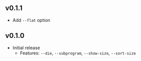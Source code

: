 ## v0.1.1

* Add `--flat` option

## v0.1.0

* Initial release
  * Features: `--die`, `--subprogram`, `--show-size`, `--sort-size`
